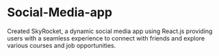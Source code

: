 # Social-Media-app
Created SkyRocket, a dynamic social media app using React.js providing users with a seamless experience to connect with friends and explore various courses and job opportunities.
